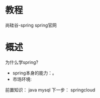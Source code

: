 # 教程
尚硅谷-spring
spring官网

# 概述
为什么学spring?
- spring本身的能力：。
- 市场环境: 

前置知识：
java mysql
下一步：
springcloud
